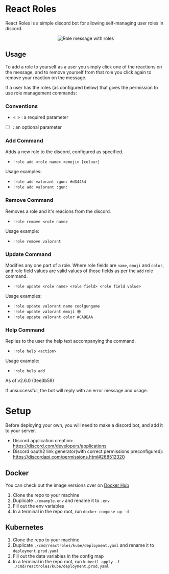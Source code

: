 # React Roles

React Roles is a simple discord bot for allowing self-managing user roles in discord.

<p align="center">
    <img src="https://user-images.githubusercontent.com/26305909/170378884-1969ed52-799a-4387-9beb-8187859c9750.png" alt="Role message with roles"/>
</p>

## Usage

To add a role to yourself as a user you simply click one of the reactions on the message, and to remove yourself from that role you click again to remove your reaction on the message.

If a user has the roles (as configured below) that gives the permission to use role management commands:

### Conventions

- < > : a required parameter
- [ ] : an optional parameter

### Add Command

Adds a new role to the discord, configured as specified.

- `!role add <role name> <emoji> [colour]`

Usage examples:

- `!role add valorant :gun: #d34454`
- `!role add valorant :gun:`

### Remove Command

Removes a role and it's reacions from the discord.

- `!role remove <role name>`

Usage example:

- `!role remove valorant`

### Update Command

Modifies any one part of a role.
Where role fields are `name`, `emoji` and `color`, and role field values are valid values of those fields as per the `add` role command.

- `!role update <role name> <role field> <role field value>`

Usage examples:

- `!role update valorant name coolgungame`
- `!role update valorant emoji 😎`
- `!role update valorant color #CADEAA`

### Help Command

Replies to the user the help text accompanying the command.

- `!role help <action>`

Usage example:

- `!role help add`

As of v2.6.0 (3ee3b59)

If unsuccessful, the bot will reply with an error message and usage.

# Setup

Before deploying your own, you will need to make a discord bot, and add it to your server.

- Discord application creation: https://discord.com/developers/applications
- Discord oauth2 link generator(with correct permissions preconfigured): https://discordapi.com/permissions.html#268512320

## Docker

You can check out the image versions over on [Docker Hub](https://hub.docker.com/r/zaptross/reactroles)

1. Clone the repo to your machine
2. Duplicate `./example.env` and rename it to `.env`
3. Fill out the env variables
4. In a terminal in the repo root, run `docker-compose up -d`

## Kubernetes

1. Clone the repo to your machine
2. Duplicate `./cmd/reactroles/kube/deployment.yaml` and rename it to `deployment.prod.yaml`
3. Fill out the data variables in the config map
4. In a terminal in the repo root, run `kubectl apply -f ./cmd/reactroles/kube/deployment.prod.yaml`
